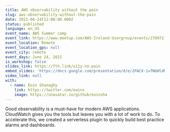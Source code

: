 ```yaml
---
title: AWS observability without the pain
slug: aws-observability-without-the-pain
date: 2021-06-24T12:00:00.000Z
status: published
language: en_US
event_name: AWS Summer camp
event_link: https://www.meetup.com/AWS-Ireland-Usergroup/events/278972118/
event_location: Remote
event_location_gps: null
event_city: remote
event_days: June 24, 2021
is_workshop: false
slides_link: https://fth.link/o11y-no-pain
embed_slides: 'https://docs.google.com/presentation/d/e/2PACX-1vTNbHldNQoRTVGW1nXZ75S3dp5M32CkqaB-1tRviaaCniOic6HBSz0v7ifdMF0Ka5BlsJ4UpJTNdkvh/pubembed'
video_link: null
with:
  - name: Eoin Shanaghy
    link: https://twitter.com/eoins
    image: https://unavatar.io/github/eoinsha
---
```


Good observability is a must-have for modern AWS applications. CloudWatch gives you the tools but leaves you with a lot of work to do. To accelerate this, we created a serverless plugin to quickly build best practice alarms and dashboards.
